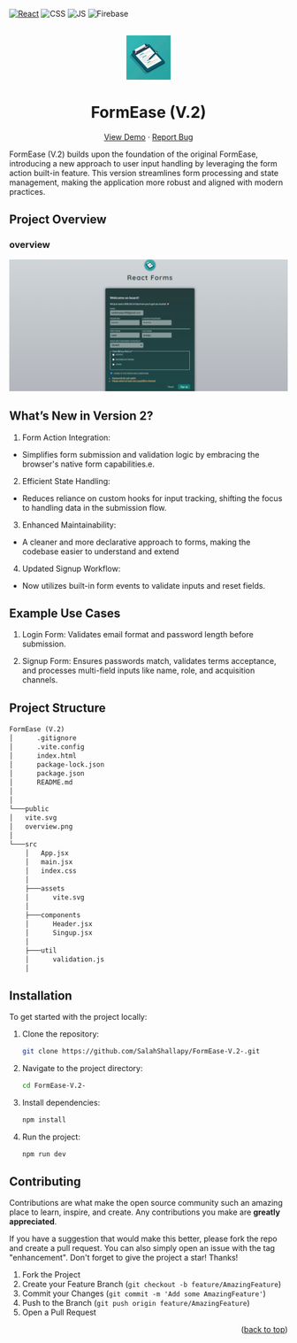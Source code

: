 <div id="top"></div>

[![React](https://img.shields.io/badge/react-%2320232a.svg?style=for-the-badge&logo=react&logoColor=%2361DAFB)](https://react.dev/)
![CSS](https://img.shields.io/badge/CSS3-1572B6?style=for-the-badge&logo=css3&logoColor=white)
![JS](https://img.shields.io/badge/JavaScript-F7DF1E?style=for-the-badge&logo=javascript&logoColor=black)
![Firebase](https://img.shields.io/badge/firebase-%23039BE5.svg?style=for-the-badge&logo=firebase)

<!-- PROJECT LOGO -->
<br />
<div align="center">
  <a href="https://formease-95d4c.web.app/">
    <img src="./src/assets/logo.jpg" alt="Logo" height="80"  >
  </a>
  <h1 align="center">FormEase (V.2)</h1>

  <p align="center">
    <a href="https://formease-95d4c.web.app/">View Demo</a>
    ·
    <a href="https://github.com/SalahShallapy/FormEase-V.2-/issues">Report Bug</a>
  </p>
</div>

FormEase (V.2) builds upon the foundation of the original FormEase, introducing a new approach to user input handling by leveraging the form action built-in feature. This version streamlines form processing and state management, making the application more robust and aligned with modern practices.

## Project Overview

### overview

![Project OverView](./public/overview.png)

## What’s New in Version 2?

1. Form Action Integration:

- Simplifies form submission and validation logic by embracing the browser's native form capabilities.e.

2. Efficient State Handling:

- Reduces reliance on custom hooks for input tracking, shifting the focus to handling data in the submission flow.

3. Enhanced Maintainability:

- A cleaner and more declarative approach to forms, making the codebase easier to understand and extend

4. Updated Signup Workflow:

- Now utilizes built-in form events to validate inputs and reset fields.

## Example Use Cases

1. Login Form: Validates email format and password length before submission.

2. Signup Form: Ensures passwords match, validates terms acceptance, and processes multi-field inputs like name, role, and acquisition channels.

## Project Structure

```
FormEase (V.2)
│      .gitignore
│      .vite.config
│      index.html
│      package-lock.json
│      package.json
│      README.md
│
│
└───public
│   vite.svg
│   overview.png
│
└───src
    │   App.jsx
    │   main.jsx
    │   index.css
    │
    ├───assets
    │      vite.svg
    │
    ├───components
    │      Header.jsx
    │      Singup.jsx
    │
    ├───util
    │      validation.js
    │
```

## Installation

To get started with the project locally:

1. Clone the repository:
   ```bash
   git clone https://github.com/SalahShallapy/FormEase-V.2-.git
   ```
2. Navigate to the project directory:
   ```bash
   cd FormEase-V.2-
   ```
3. Install dependencies:
   ```bash
   npm install
   ```
4. Run the project:

   ```bash
   npm run dev
   ```

## Contributing

Contributions are what make the open source community such an amazing place to learn, inspire, and create. Any contributions you make are **greatly appreciated**.

If you have a suggestion that would make this better, please fork the repo and create a pull request. You can also simply open an issue with the tag "enhancement".
Don't forget to give the project a star! Thanks!

1.  Fork the Project
2.  Create your Feature Branch (`git checkout -b feature/AmazingFeature`)
3.  Commit your Changes (`git commit -m 'Add some AmazingFeature'`)
4.  Push to the Branch (`git push origin feature/AmazingFeature`)
5.  Open a Pull Request

   <p align="right">(<a href="#top">back to top</a>)</p>

